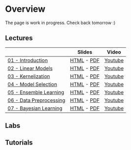 # Overview
The page is work in progress. Check back tomorrow :)

## Lectures

|                    |     Slides     |    Video   |
|:-------------------|----------------|------------|
| [01 - Introduction](./notebooks/01%20-%20-Introduction.html)  | [HTML](https://ml-course.github.io/master/_build/html/01%20-%20Introduction.slides.html) - [PDF](./slides_pdf/01%20-%20Introduction.pdf) | [Youtube](https://www.youtube.com/watch?v=bgi-q_vrBmQ&list=PLl4kuMJ32K2r2CUKkZSVVxDnjB4NM335-) |
| [02 - Linear Models](notebooks/02%20-%20Linear%20Models.html)  | [HTML](https://ml-course.github.io/master/_build/html/02%20-%20Linear%20Models.slides.html) - [PDF](https://ml-course.github.io/master/slides_pdf/02%20-%20Linear%20Models.pdf) | [Youtube](https://www.youtube.com/watch?v=xH2N5wODyMw&list=PLl4kuMJ32K2r2CUKkZSVVxDnjB4NM335-) |
| [03 - Kernelization](notebooks/03%20-%20Kernelization.html)  | [HTML](https://ml-course.github.io/master/_build/html/03%20-%20Kernelization.slides.html) - [PDF](https://ml-course.github.io/master/slides_pdf/03%20-%20Kernelization.pdf) | [Youtube](https://www.youtube.com/watch?v=LuPh8LYpVL4&list=PLl4kuMJ32K2r2CUKkZSVVxDnjB4NM335-) |
| [04 - Model Selection](notebooks/04%20-%20Model%20Selection.html)  | [HTML](https://ml-course.github.io/master/_build/html/04%20-%20Model%20Selection.slides.html) - [PDF](https://ml-course.github.io/master/slides_pdf/04%20-%20Model%20Selection.pdf) | [Youtube](https://www.youtube.com/watch?v=MzM87e-gC4s&list=PLl4kuMJ32K2r2CUKkZSVVxDnjB4NM335-) |
| [05 - Ensemble Learning](notebooks/05%20-%20Ensemble%20Learning.html)  | [HTML](https://ml-course.github.io/master/_build/html/slides_html/05%20-%20Ensemble%20Learning.slides.html) - [PDF](https://ml-course.github.io/master/slides_pdf/05%20-%20Ensemble%20Learning.pdf) | [Youtube](https://www.youtube.com/watch?v=cXwdHWJcqYs&list=PLl4kuMJ32K2r2CUKkZSVVxDnjB4NM335-) |
| [06 - Data Preprocessing](notebooks/06%20-%20Data%20Preprocessing.html)  | [HTML](https://ml-course.github.io/master/_build/html/slides_html/06%20-%20Data%20Preprocessing.slides.html) - [PDF](https://ml-course.github.io/master/slides_pdf/06%20-%20Data%20Preprocessing.pdf) | [Youtube](https://www.youtube.com/watch?v=4jbJOCNR4P4&list=PLl4kuMJ32K2r2CUKkZSVVxDnjB4NM335-) |
| [07 - Bayesian Learning](notebooks/07%20-%20Bayesian%20Learning.html)  | [HTML](https://ml-course.github.io/master/_build/html/slides_html/07%20-%20Bayesian%20Learning.slides.html) - [PDF](https://ml-course.github.io/master/slides_pdf/07%20-%20Bayesian%20Learning.pdf) | [Youtube](https://www.youtube.com/watch?v=uhHNU8meMSA&list=PLl4kuMJ32K2r2CUKkZSVVxDnjB4NM335-) |

## Labs




## Tutorials